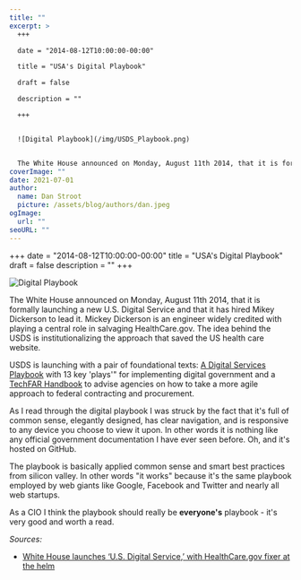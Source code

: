 ```yaml
---
title: ""
excerpt: >
  +++

  date = "2014-08-12T10:00:00-00:00"

  title = "USA's Digital Playbook"

  draft = false

  description = ""

  +++


  ![Digital Playbook](/img/USDS_Playbook.png)


  The White House announced on Monday, August 11th 2014, that it is formally launching a new U.S. Digital Service and that it has hired Mikey Dickerson to lead it.  Mickey Dickerson is an engineer widely credited with playing a central role in salvaging HealthCare.gov. The idea behind the USDS is institutionalizing the approach that saved the US health care website.
coverImage: ""
date: 2021-07-01
author:
  name: Dan Stroot
  picture: /assets/blog/authors/dan.jpeg
ogImage:
  url: ""
seoURL: ""
---
```

+++
date = "2014-08-12T10:00:00-00:00"
title = "USA's Digital Playbook"
draft = false
description = ""
+++

![Digital Playbook](/img/USDS_Playbook.png)

The White House announced on Monday, August 11th 2014, that it is formally launching a new U.S. Digital Service and that it has hired Mikey Dickerson to lead it.  Mickey Dickerson is an engineer widely credited with playing a central role in salvaging HealthCare.gov. The idea behind the USDS is institutionalizing the approach that saved the US health care website.
<!--more-->

USDS is launching with a pair of foundational texts: [A Digital Services Playbook](https://playbook.cio.gov/) with 13 key 'plays'" for implementing digital government and a [TechFAR Handbook](https://github.com/WhiteHouse/playbook/blob/gh-pages/_includes/techfar-online.md) to advise agencies on how to take a more agile approach to federal contracting and procurement.

As I read through the digital playbook I was struck by the fact that it's full of common sense, elegantly designed, has clear navigation, and is responsive to any device you choose to view it upon. In other words it is nothing like any official government documentation I have ever seen before.  Oh, and it's hosted on GitHub.

The playbook is basically applied common sense and smart best practices from silicon valley.  In other words "it works" because it's the same playbook employed by web giants like Google, Facebook and Twitter and nearly all web startups.

As a CIO I think the playbook should really be **everyone's** playbook - it's very good and worth a read.

_Sources:_

* [White House launches ‘U.S. Digital Service,’ with HealthCare.gov fixer at the helm](http://www.washingtonpost.com/blogs/the-switch/wp/2014/08/11/white-house-launches-u-s-digital-service-with-healthcare-gov-fixer-at-the-helm/)
